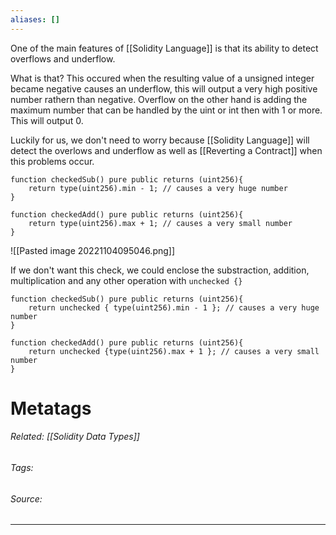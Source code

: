 ```yaml
---
aliases: []
---
```

One of the main features of [[Solidity Language]] is that its ability to detect overflows and underflow. 

What is that? This occured when the resulting value of a unsigned integer became negative causes an underflow, this will output a very high positive number rathern than negative. Overflow on the other hand is adding the maximum number that can be handled by the uint or int then with 1 or more. This will output 0. 

Luckily for us, we don't need to worry because [[Solidity Language]] will detect the overlows and underflow as well as [[Reverting a Contract]] when this problems occur. 

```solidity
function checkedSub() pure public returns (uint256){
	return type(uint256).min - 1; // causes a very huge number
}

function checkedAdd() pure public returns (uint256){
	return type(uint256).max + 1; // causes a very small number
}
```

![[Pasted image 20221104095046.png]]

If we don't want this check, we could enclose the substraction, addition, multiplication and any other operation with `unchecked {}`

```solidity
function checkedSub() pure public returns (uint256){
	return unchecked { type(uint256).min - 1 }; // causes a very huge number
}

function checkedAdd() pure public returns (uint256){
	return unchecked {type(uint256).max + 1 }; // causes a very small number
}
```




# Metatags
###### Related: [[Solidity Data Types]]
###### Tags: 
###### Source: 

---